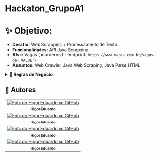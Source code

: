 # Hackaton_GrupoA1

# ✨ Objetivo:

- **Desafio:** Web Scrapping + Processamento de Texto
- **Funcionalidades:** API Java Scrapping
- **Alvo:** Vagas (unorderned - endpoint: `https://www.vagas.com.br/vagas-de-'VALUE'`)
- **Assuntos:** Web Crawler, Java Web Scraping, Java Parse HTML

<details>
<summary><b>📒 Regras de Negócio</b></summary>

## Requisitos:
### 1. Vaga
    - String cargo (not null)
    - String empresa (not null)
    - String nivelVaga (not null)
    - Integer quantidadeVaga (null)
    - String detalheVaga (not null)
    - String localidade (not null)
    - Date dataPublicacao (now)
    - String salario (text ou à combinar)

### 2. Páginas (Front)
    - Página Produto: `domain.com`
    - Página Produto: `domain.com/vagas`

### Tecnologias e Libs
    - Angular
    - Java
    - JSoup: `https://jsoup.org/`

### Design
    - Página Inicial
![Página Inicial](assets/images/pagina-inicial.png)

    - Página Vagas
![Página Vagas](assets/images/pagina-vagas.png)

</details>

<h2>🦄 Autores</h2>

<table>
  <tr>
    <td align="center">
      <a href="https://github.com/bhigoreduardo">
        <img src="https://avatars.githubusercontent.com/u/96431991?v=4" width="100px;" alt="Foto do Higor Eduardo no GitHub"/><br>
        <sub>
          <b>Higor Eduardo</b>
        </sub>
      </a>
    </td>
  </tr>
  <tr>
    <td align="center">
      <a href="https://github.com/bhigoreduardo">
        <img src="https://avatars.githubusercontent.com/u/96431991?v=4" width="100px;" alt="Foto do Higor Eduardo no GitHub"/><br>
        <sub>
          <b>Higor Eduardo</b>
        </sub>
      </a>
    </td>
  </tr>
  <tr>
    <td align="center">
      <a href="https://github.com/bhigoreduardo">
        <img src="https://avatars.githubusercontent.com/u/96431991?v=4" width="100px;" alt="Foto do Higor Eduardo no GitHub"/><br>
        <sub>
          <b>Higor Eduardo</b>
        </sub>
      </a>
    </td>
  </tr>
  <tr>
    <td align="center">
      <a href="https://github.com/bhigoreduardo">
        <img src="https://avatars.githubusercontent.com/u/96431991?v=4" width="100px;" alt="Foto do Higor Eduardo no GitHub"/><br>
        <sub>
          <b>Higor Eduardo</b>
        </sub>
      </a>
    </td>
  </tr>
</table>